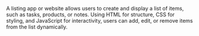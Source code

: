 A listing app or website allows users to create and display a list of items, such as tasks, products, or notes. Using HTML for structure, CSS for styling, and JavaScript for interactivity, users can add, edit, or remove items from the list dynamically.
